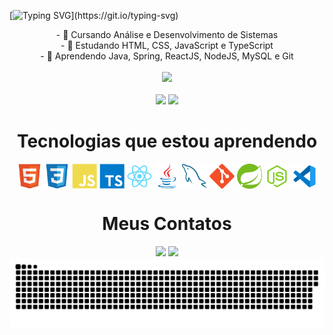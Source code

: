 [![Typing SVG](https://readme-typing-svg.herokuapp.com/?color=407AFC&size=30&center=true&vCenter=true&width=1000&lines=Oii!+Sou+Luiz+Eduardo+👋;+Desenvolvedor+Full-Stack;)](https://git.io/typing-svg)

  <div align="center">
- 📘 Cursando Análise e Desenvolvimento de Sistemas <br/>
- 🌱 Estudando HTML, CSS, JavaScript e TypeScript <br/>
- 🌱 Aprendendo Java, Spring, ReactJS, NodeJS, MySQL e Git <br/>
<br/>
<div/>

<div align="center">
<img src="https://i.makeagif.com/media/3-24-2016/JrSj8G.gif" width="40%" height="auto" frameBorder="0">
</div>
<br>

<div align="center">
<img height="180em" src="https://github-readme-stats.vercel.app/api?username=luizeduardoSC&show_icons=true&theme=highcontrast"/>
<img height="180em" src="https://github-readme-stats.vercel.app/api/top-langs/?username=LuizEduardoSC&layout=compact&langs_count=7&theme=highcontrast"/>
<div/>
  
<div align="center"> 
  <div style="display: inline_block">
    <h1 align="center"> Tecnologias que estou aprendendo </h1>
    <img align="center" height="40" width="40" alt="html-icon" src="https://raw.githubusercontent.com/devicons/devicon/master/icons/html5/html5-original.svg">
    <img align="center" height="40" width="40" alt="css-icon" src="https://raw.githubusercontent.com/devicons/devicon/master/icons/css3/css3-original.svg">
    <img align="center" height="40" width="40" alt="js-icon" src="https://raw.githubusercontent.com/devicons/devicon/master/icons/javascript/javascript-plain.svg">
    <img align="center" height="40" width="40" alt="Ts-icon" src="https://raw.githubusercontent.com/devicons/devicon/master/icons/typescript/typescript-plain.svg">
    <img align="center" height="40" width="40" alt="React-icon" src="https://raw.githubusercontent.com/devicons/devicon/master/icons/react/react-original.svg">
    <img align="center" height="40" width="40" alt="Java-icon" src="https://raw.githubusercontent.com/devicons/devicon/master/icons/java/java-original.svg">
    <img align="center" height="40" width="40" alt="MySQL-icon"  src="https://raw.githubusercontent.com/devicons/devicon/master/icons/mysql/mysql-original.svg">
    <img align="center" height="40" width="40" alt="Git-icon" src="https://raw.githubusercontent.com/devicons/devicon/master/icons/git/git-original.svg">
    <img align="center" height="40" width="40" alt="Spring-icon" src="https://raw.githubusercontent.com/devicons/devicon/master/icons/spring/spring-original.svg">
    <img align="center" height="40" width="40" alt="Node-icon" src="https://raw.githubusercontent.com/vscode-icons/vscode-icons/master/icons/file_type_node.svg">
    <img align="center" height="40" width="40" alt="Vscode-icon" src="https://raw.githubusercontent.com/vscode-icons/vscode-icons/master/icons/file_type_vscode.svg">
    <div/>
    
         
    
<h1 align="center"> Meus Contatos </h1>
<a href = "mailto:luizeduardoedd1@gmail.com"><img src="https://img.shields.io/badge/Gmail-D14836?style=for-the-badge&logo=gmail&logoColor=white" target="_blank"></a>
<a href="https://www.linkedin.com/in/luiz-eduardosc" target="_blank"><img src="https://img.shields.io/badge/-LinkedIn-%230077B5?style=for-the-badge&logo=linkedin&logoColor=white" target="_blank"></a>

<div align="center"> 
  <source media="(prefers-color-scheme: dark)" srcset="https://raw.githubusercontent.com/LuizEduardoSC/LuizEduardoSC/output/github-contribution-grid-snake-dark.svg">
  <source media="(prefers-color-scheme: light)" srcset="https://raw.githubusercontent.com/LuizEduardoSC/LuizEduardoSC/output/github-contribution-grid-snake-dark.svg">
  <img alt="github contribution grid snake animation" src="https://raw.githubusercontent.com/LuizEduardoSC/LuizEduardoSC/output/github-contribution-grid-snake-dark.svg">
</div>
